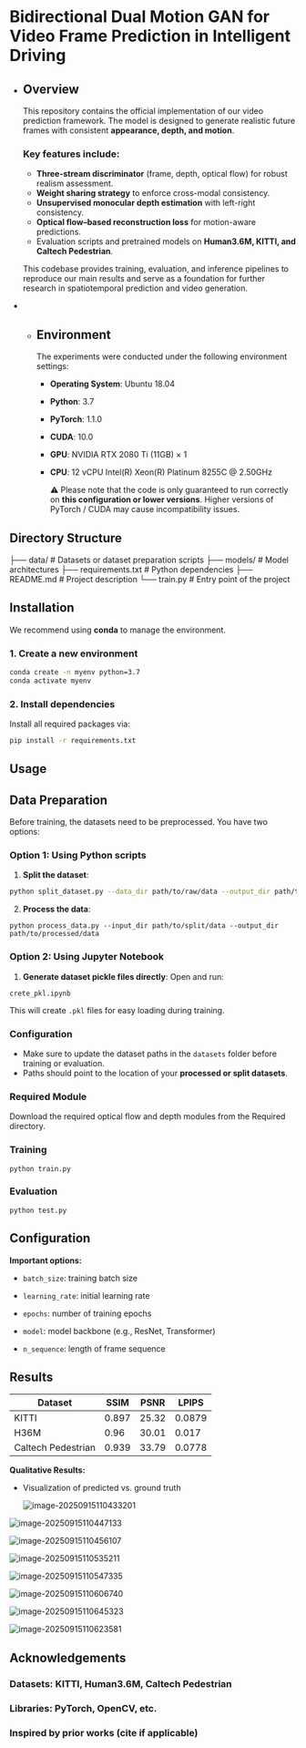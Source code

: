 # **Bidirectional Dual Motion GAN for Video Frame Prediction in Intelligent Driving**

- ## Overview

  This repository contains the official implementation of our video prediction framework.  The model is designed to generate realistic future frames with consistent **appearance, depth, and motion**.  

  

  ### Key features include:

  - **Three-stream discriminator** (frame, depth, optical flow) for robust realism assessment.  
  - **Weight sharing strategy** to enforce cross-modal consistency.  
  - **Unsupervised monocular depth estimation** with left-right consistency.  
  - **Optical flow–based reconstruction loss** for motion-aware predictions.  
  - Evaluation scripts and pretrained models on **Human3.6M, KITTI, and Caltech Pedestrian**.  

  This codebase provides training, evaluation, and inference pipelines to reproduce our main results and serve as a foundation for further research in spatiotemporal prediction and video generation.

- - ## Environment

    The experiments were conducted under the following environment settings:

    - **Operating System**: Ubuntu 18.04  

    - **Python**: 3.7  

    - **PyTorch**: 1.1.0  

    - **CUDA**: 10.0  

    - **GPU**: NVIDIA RTX 2080 Ti (11GB) × 1  

    - **CPU**: 12 vCPU Intel(R) Xeon(R) Platinum 8255C @ 2.50GHz  

      ⚠️ Please note that the code is only guaranteed to run correctly on **this configuration or lower versions**.  Higher versions of PyTorch / CUDA may cause incompatibility issues.

## Directory Structure

├── data/ # Datasets or dataset preparation scripts
├── models/ # Model architectures
├── requirements.txt # Python dependencies
├── README.md # Project description
└── train.py # Entry point of the project

## Installation

We recommend using **conda** to manage the environment.

### 1. Create a new environment

```bash
conda create -n myenv python=3.7
conda activate myenv
```

### 2. Install dependencies

Install all required packages via:

```bash
pip install -r requirements.txt
```

## Usage

## Data Preparation

Before training, the datasets need to be preprocessed. You have two options:

### Option 1: Using Python scripts

1. **Split the dataset**:  

```bash
python split_dataset.py --data_dir path/to/raw/data --output_dir path/to/split/data
```

2. **Process the data**:

```
python process_data.py --input_dir path/to/split/data --output_dir path/to/processed/data
```

### Option 2: Using Jupyter Notebook

1. **Generate dataset pickle files directly**:
   Open and run:

```
crete_pkl.ipynb
```

This will create `.pkl` files for easy loading during training.

### Configuration

- Make sure to update the dataset paths in the `datasets` folder before training or evaluation.
- Paths should point to the location of your **processed or split datasets**.

### Required Module
Download the required optical flow and depth modules from the Required directory.

### Training

```
python train.py 
```

### Evaluation

```
python test.py 
```

## Configuration

**Important options:**

- `batch_size`: training batch size

- `learning_rate`: initial learning rate

- `epochs`: number of training epochs

- `model`: model backbone (e.g., ResNet, Transformer)

- `n_sequence`: length of frame sequence

  

## Results

| Dataset            | SSIM  | PSNR  | LPIPS  |
| ------------------ | ----- | ----- | ------ |
| KITTI              | 0.897 | 25.32 | 0.0879 |
| H36M               | 0.96  | 30.01 | 0.017  |
| Caltech Pedestrian | 0.939 | 33.79 | 0.0778 |

**Qualitative Results:**

- Visualization of predicted vs. ground truth

  ![image-20250915110433201](./fig/typora-user-images/image-20250915110433201.png)

![image-20250915110447133](./fig/image-20250915110447133.png)

![image-20250915110456107](./fig/image-20250915110456107.png)

![image-20250915110535211](./fig/image-20250915110535211.png)

![image-20250915110547335](./fig/image-20250915110547335.png)

![image-20250915110606740](./fig/image-20250915110606740.png)

![image-20250915110645323](./fig/image-20250915110645323.png)

![image-20250915110623581](./fig/image-20250915110623581.png)

## Acknowledgements

### Datasets: KITTI, Human3.6M, Caltech Pedestrian

### Libraries: PyTorch, OpenCV, etc.

### Inspired by prior works (cite if applicable)
